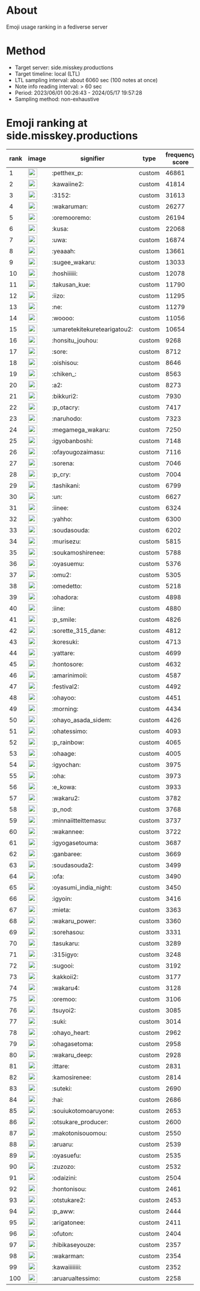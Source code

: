 # About
Emoji usage ranking in a fediverse server

# Method
- Target server: side.misskey.productions
- Target timeline: local (LTL)
- LTL sampling interval: about 6060 sec (100 notes at once)
- Note info reading interval: > 60 sec
- Period: 2023/06/01 00:26:43 - 2024/05/17 19:57:28 
- Sampling method: non-exhaustive

# Emoji ranking at side.misskey.productions

|rank|image|signifier|type|frequency score|
|----|----|----|----|----|
|1|<img height="24" src="https://side.misskey.productions/emoji/petthex_p.webp">|:petthex_p:|custom|46861|
|2|<img height="24" src="https://side.misskey.productions/emoji/kawaiine2.webp">|:kawaiine2:|custom|41814|
|3|<img height="24" src="https://side.misskey.productions/emoji/3152.webp">|:3152:|custom|31613|
|4|<img height="24" src="https://side.misskey.productions/emoji/wakaruman.webp">|:wakaruman:|custom|26277|
|5|<img height="24" src="https://side.misskey.productions/emoji/oremooremo.webp">|:oremooremo:|custom|26194|
|6|<img height="24" src="https://side.misskey.productions/emoji/kusa.webp">|:kusa:|custom|22068|
|7|<img height="24" src="https://side.misskey.productions/emoji/uwa.webp">|:uwa:|custom|16874|
|8|<img height="24" src="https://side.misskey.productions/emoji/yeaaah.webp">|:yeaaah:|custom|13661|
|9|<img height="24" src="https://side.misskey.productions/emoji/sugee_wakaru.webp">|:sugee_wakaru:|custom|13033|
|10|<img height="24" src="https://side.misskey.productions/emoji/hoshiiiiii.webp">|:hoshiiiiii:|custom|12078|
|11|<img height="24" src="https://side.misskey.productions/emoji/takusan_kue.webp">|:takusan_kue:|custom|11790|
|12|<img height="24" src="https://side.misskey.productions/emoji/iizo.webp">|:iizo:|custom|11295|
|13|<img height="24" src="https://side.misskey.productions/emoji/ne.webp">|:ne:|custom|11279|
|14|<img height="24" src="https://side.misskey.productions/emoji/woooo.webp">|:woooo:|custom|11056|
|15|<img height="24" src="https://side.misskey.productions/emoji/umaretekitekuretearigatou2.webp">|:umaretekitekuretearigatou2:|custom|10654|
|16|<img height="24" src="https://side.misskey.productions/emoji/honsitu_jouhou.webp">|:honsitu_jouhou:|custom|9268|
|17|<img height="24" src="https://side.misskey.productions/emoji/sore.webp">|:sore:|custom|8712|
|18|<img height="24" src="https://side.misskey.productions/emoji/oishisou.webp">|:oishisou:|custom|8646|
|19|<img height="24" src="https://side.misskey.productions/emoji/chiken_.webp">|:chiken_:|custom|8563|
|20|<img height="24" src="https://side.misskey.productions/emoji/a2.webp">|:a2:|custom|8273|
|21|<img height="24" src="https://side.misskey.productions/emoji/bikkuri2.webp">|:bikkuri2:|custom|7930|
|22|<img height="24" src="https://side.misskey.productions/emoji/p_otacry.webp">|:p_otacry:|custom|7417|
|23|<img height="24" src="https://side.misskey.productions/emoji/naruhodo.webp">|:naruhodo:|custom|7323|
|24|<img height="24" src="https://side.misskey.productions/emoji/megamega_wakaru.webp">|:megamega_wakaru:|custom|7250|
|25|<img height="24" src="https://side.misskey.productions/emoji/igyobanboshi.webp">|:igyobanboshi:|custom|7148|
|26|<img height="24" src="https://side.misskey.productions/emoji/ofayougozaimasu.webp">|:ofayougozaimasu:|custom|7116|
|27|<img height="24" src="https://side.misskey.productions/emoji/sorena.webp">|:sorena:|custom|7046|
|28|<img height="24" src="https://side.misskey.productions/emoji/p_cry.webp">|:p_cry:|custom|7004|
|29|<img height="24" src="https://side.misskey.productions/emoji/tashikani.webp">|:tashikani:|custom|6799|
|30|<img height="24" src="https://side.misskey.productions/emoji/un.webp">|:un:|custom|6627|
|31|<img height="24" src="https://side.misskey.productions/emoji/iinee.webp">|:iinee:|custom|6324|
|32|<img height="24" src="https://side.misskey.productions/emoji/yahho.webp">|:yahho:|custom|6300|
|33|<img height="24" src="https://side.misskey.productions/emoji/soudasouda.webp">|:soudasouda:|custom|6202|
|34|<img height="24" src="https://side.misskey.productions/emoji/murisezu.webp">|:murisezu:|custom|5815|
|35|<img height="24" src="https://side.misskey.productions/emoji/soukamoshirenee.webp">|:soukamoshirenee:|custom|5788|
|36|<img height="24" src="https://side.misskey.productions/emoji/oyasuemu.webp">|:oyasuemu:|custom|5376|
|37|<img height="24" src="https://side.misskey.productions/emoji/omu2.webp">|:omu2:|custom|5305|
|38|<img height="24" src="https://side.misskey.productions/emoji/omedetto.webp">|:omedetto:|custom|5218|
|39|<img height="24" src="https://side.misskey.productions/emoji/ohadora.webp">|:ohadora:|custom|4898|
|40|<img height="24" src="https://side.misskey.productions/emoji/iine.webp">|:iine:|custom|4880|
|41|<img height="24" src="https://side.misskey.productions/emoji/p_smile.webp">|:p_smile:|custom|4826|
|42|<img height="24" src="https://side.misskey.productions/emoji/sorette_315_dane.webp">|:sorette_315_dane:|custom|4812|
|43|<img height="24" src="https://side.misskey.productions/emoji/koresuki.webp">|:koresuki:|custom|4713|
|44|<img height="24" src="https://side.misskey.productions/emoji/yattare.webp">|:yattare:|custom|4699|
|45|<img height="24" src="https://side.misskey.productions/emoji/hontosore.webp">|:hontosore:|custom|4632|
|46|<img height="24" src="https://side.misskey.productions/emoji/amarinimoii.webp">|:amarinimoii:|custom|4587|
|47|<img height="24" src="https://side.misskey.productions/emoji/festival2.webp">|:festival2:|custom|4492|
|48|<img height="24" src="https://side.misskey.productions/emoji/ohayoo.webp">|:ohayoo:|custom|4451|
|49|<img height="24" src="https://side.misskey.productions/emoji/morning.webp">|:morning:|custom|4434|
|50|<img height="24" src="https://side.misskey.productions/emoji/ohayo_asada_sidem.webp">|:ohayo_asada_sidem:|custom|4426|
|51|<img height="24" src="https://side.misskey.productions/emoji/ohatessimo.webp">|:ohatessimo:|custom|4093|
|52|<img height="24" src="https://side.misskey.productions/emoji/p_rainbow.webp">|:p_rainbow:|custom|4065|
|53|<img height="24" src="https://side.misskey.productions/emoji/ohaage.webp">|:ohaage:|custom|4005|
|54|<img height="24" src="https://side.misskey.productions/emoji/igyochan.webp">|:igyochan:|custom|3975|
|55|<img height="24" src="https://side.misskey.productions/emoji/oha.webp">|:oha:|custom|3973|
|56|<img height="24" src="https://side.misskey.productions/emoji/e_kowa.webp">|:e_kowa:|custom|3933|
|57|<img height="24" src="https://side.misskey.productions/emoji/wakaru2.webp">|:wakaru2:|custom|3782|
|58|<img height="24" src="https://side.misskey.productions/emoji/p_nod.webp">|:p_nod:|custom|3768|
|59|<img height="24" src="https://side.misskey.productions/emoji/minnaiitteittemasu.webp">|:minnaiitteittemasu:|custom|3737|
|60|<img height="24" src="https://side.misskey.productions/emoji/wakannee.webp">|:wakannee:|custom|3722|
|61|<img height="24" src="https://side.misskey.productions/emoji/igyogasetouma.webp">|:igyogasetouma:|custom|3687|
|62|<img height="24" src="https://side.misskey.productions/emoji/ganbaree.webp">|:ganbaree:|custom|3669|
|63|<img height="24" src="https://side.misskey.productions/emoji/soudasouda2.webp">|:soudasouda2:|custom|3499|
|64|<img height="24" src="https://side.misskey.productions/emoji/ofa.webp">|:ofa:|custom|3490|
|65|<img height="24" src="https://side.misskey.productions/emoji/oyasumi_india_night.webp">|:oyasumi_india_night:|custom|3450|
|66|<img height="24" src="https://side.misskey.productions/emoji/igyoin.webp">|:igyoin:|custom|3416|
|67|<img height="24" src="https://side.misskey.productions/emoji/mieta.webp">|:mieta:|custom|3363|
|68|<img height="24" src="https://side.misskey.productions/emoji/wakaru_power.webp">|:wakaru_power:|custom|3360|
|69|<img height="24" src="https://side.misskey.productions/emoji/sorehasou.webp">|:sorehasou:|custom|3331|
|70|<img height="24" src="https://side.misskey.productions/emoji/tasukaru.webp">|:tasukaru:|custom|3289|
|71|<img height="24" src="https://side.misskey.productions/emoji/315igyo.webp">|:315igyo:|custom|3248|
|72|<img height="24" src="https://side.misskey.productions/emoji/sugooi.webp">|:sugooi:|custom|3192|
|73|<img height="24" src="https://side.misskey.productions/emoji/kakkoii2.webp">|:kakkoii2:|custom|3177|
|74|<img height="24" src="https://side.misskey.productions/emoji/wakaru4.webp">|:wakaru4:|custom|3128|
|75|<img height="24" src="https://side.misskey.productions/emoji/oremoo.webp">|:oremoo:|custom|3106|
|76|<img height="24" src="https://side.misskey.productions/emoji/tsuyoi2.webp">|:tsuyoi2:|custom|3085|
|77|<img height="24" src="https://side.misskey.productions/emoji/suki.webp">|:suki:|custom|3014|
|78|<img height="24" src="https://side.misskey.productions/emoji/ohayo_heart.webp">|:ohayo_heart:|custom|2962|
|79|<img height="24" src="https://side.misskey.productions/emoji/ohagasetoma.webp">|:ohagasetoma:|custom|2958|
|80|<img height="24" src="https://side.misskey.productions/emoji/wakaru_deep.webp">|:wakaru_deep:|custom|2928|
|81|<img height="24" src="https://side.misskey.productions/emoji/ittare.webp">|:ittare:|custom|2831|
|82|<img height="24" src="https://side.misskey.productions/emoji/kamosirenee.webp">|:kamosirenee:|custom|2814|
|83|<img height="24" src="https://side.misskey.productions/emoji/suteki.webp">|:suteki:|custom|2690|
|84|<img height="24" src="https://side.misskey.productions/emoji/hai.webp">|:hai:|custom|2686|
|85|<img height="24" src="https://side.misskey.productions/emoji/souiukotomoaruyone.webp">|:souiukotomoaruyone:|custom|2653|
|86|<img height="24" src="https://side.misskey.productions/emoji/otsukare_producer.webp">|:otsukare_producer:|custom|2600|
|87|<img height="24" src="https://side.misskey.productions/emoji/makotonisouomou.webp">|:makotonisouomou:|custom|2550|
|88|<img height="24" src="https://side.misskey.productions/emoji/aruaru.webp">|:aruaru:|custom|2539|
|89|<img height="24" src="https://side.misskey.productions/emoji/oyasuefu.webp">|:oyasuefu:|custom|2535|
|90|<img height="24" src="https://side.misskey.productions/emoji/zuzozo.webp">|:zuzozo:|custom|2532|
|91|<img height="24" src="https://side.misskey.productions/emoji/odaizini.webp">|:odaizini:|custom|2504|
|92|<img height="24" src="https://side.misskey.productions/emoji/hontonisou.webp">|:hontonisou:|custom|2461|
|93|<img height="24" src="https://side.misskey.productions/emoji/otstukare2.webp">|:otstukare2:|custom|2453|
|94|<img height="24" src="https://side.misskey.productions/emoji/p_aww.webp">|:p_aww:|custom|2444|
|95|<img height="24" src="https://side.misskey.productions/emoji/arigatonee.webp">|:arigatonee:|custom|2411|
|96|<img height="24" src="https://side.misskey.productions/emoji/ofuton.webp">|:ofuton:|custom|2404|
|97|<img height="24" src="https://side.misskey.productions/emoji/hibikaseyouze.webp">|:hibikaseyouze:|custom|2357|
|98|<img height="24" src="https://side.misskey.productions/emoji/wakarman.webp">|:wakarman:|custom|2354|
|99|<img height="24" src="https://side.misskey.productions/emoji/kawaiiiiiiii.webp">|:kawaiiiiiiii:|custom|2352|
|100|<img height="24" src="https://side.misskey.productions/emoji/aruarualtessimo.webp">|:aruarualtessimo:|custom|2258|
